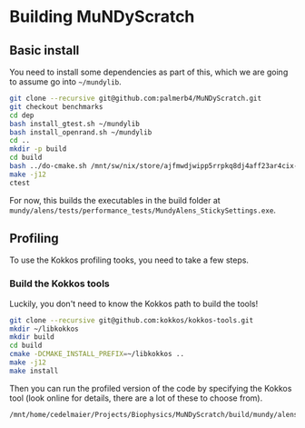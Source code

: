 # Building MuNDyScratch

## Basic install

You need to install some dependencies as part of this, which we are going to assume go into `~/mundylib`.

```bash
git clone --recursive git@github.com:palmerb4/MuNDyScratch.git
git checkout benchmarks
cd dep
bash install_gtest.sh ~/mundylib
bash install_openrand.sh ~/mundylib
cd ..
mkdir -p build
cd build
bash ../do-cmake.sh /mnt/sw/nix/store/ajfmwdjwipp5rrpkq8dj4aff23ar4cix-trilinos-14.2.0/lib/cmake/Trilinos ~/mundylib ../
make -j12
ctest
```

For now, this builds the executables in the build folder at `mundy/alens/tests/performance_tests/MundyAlens_StickySettings.exe`.

## Profiling

To use the Kokkos profiling tooks, you need to take a few steps.

### Build the Kokkos tools

Luckily, you don't need to know the Kokkos path to build the tools!

```bash
git clone --recursive git@github.com:kokkos/kokkos-tools.git
mkdir ~/libkokkos
mkdir build
cd build
cmake -DCMAKE_INSTALL_PREFIX=~/libkokkos ..
make -j12
make install
```

Then you can run the profiled version of the code by specifying the Kokkos tool (look online for details, there are a lot of these to choose from).

```bash
/mnt/home/cedelmaier/Projects/Biophysics/MuNDyScratch/build/mundy/alens/tests/performance_tests/MundyAlens_StickySettings.exe --kokkos-tools-libs=/mnt/home/cedelmaier/libkokkos/lib64/libkp_space_time_stack.so --no_use_input_file --num_spheres=100 --sphere_radius=0.5 --initial_sphere_separation=0.5 --backbone_spring_constant=1.0 --backbone_spring_rest_length=1.0 --crosslinker_spring_constant=0.3 --crosslinker_rest_length=1.5 --crosslinker_left_binding_rate=0.1 --crosslinker_right_binding_rate=0.1 --num_time_steps=4001 --timestep_size=0.00025 --io_frequency=4000 --kt=0.0 --initial_loadbalance --use_mundy_io
```